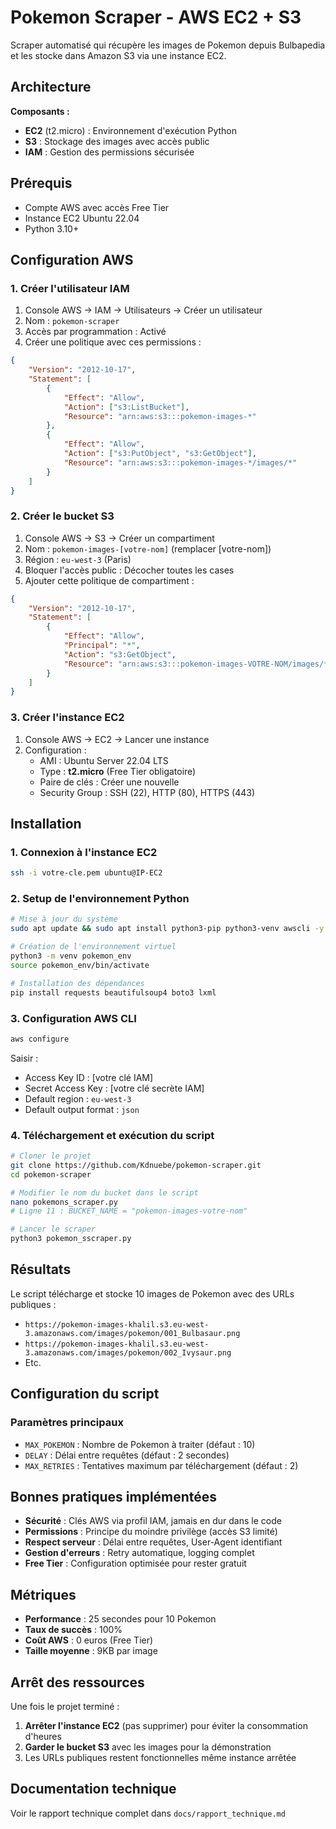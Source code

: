 # Pokemon Scraper - AWS EC2 + S3

Scraper automatisé qui récupère les images de Pokemon depuis Bulbapedia et les stocke dans Amazon S3 via une instance EC2.

## Architecture

**Composants :**
- **EC2** (t2.micro) : Environnement d'exécution Python
- **S3** : Stockage des images avec accès public  
- **IAM** : Gestion des permissions sécurisée

## Prérequis

- Compte AWS avec accès Free Tier
- Instance EC2 Ubuntu 22.04
- Python 3.10+

## Configuration AWS

### 1. Créer l'utilisateur IAM

1. Console AWS → IAM → Utilisateurs → Créer un utilisateur
2. Nom : `pokemon-scraper`
3. Accès par programmation : Activé
4. Créer une politique avec ces permissions :

```json
{
    "Version": "2012-10-17",
    "Statement": [
        {
            "Effect": "Allow",
            "Action": ["s3:ListBucket"],
            "Resource": "arn:aws:s3:::pokemon-images-*"
        },
        {
            "Effect": "Allow",
            "Action": ["s3:PutObject", "s3:GetObject"],
            "Resource": "arn:aws:s3:::pokemon-images-*/images/*"
        }
    ]
}
```

### 2. Créer le bucket S3

1. Console AWS → S3 → Créer un compartiment
2. Nom : `pokemon-images-[votre-nom]` (remplacer [votre-nom])
3. Région : `eu-west-3` (Paris)
4. Bloquer l'accès public : Décocher toutes les cases
5. Ajouter cette politique de compartiment :

```json
{
    "Version": "2012-10-17",
    "Statement": [
        {
            "Effect": "Allow",
            "Principal": "*",
            "Action": "s3:GetObject",
            "Resource": "arn:aws:s3:::pokemon-images-VOTRE-NOM/images/*"
        }
    ]
}
```

### 3. Créer l'instance EC2

1. Console AWS → EC2 → Lancer une instance
2. Configuration :
   - AMI : Ubuntu Server 22.04 LTS
   - Type : **t2.micro** (Free Tier obligatoire)
   - Paire de clés : Créer une nouvelle
   - Security Group : SSH (22), HTTP (80), HTTPS (443)

## Installation

### 1. Connexion à l'instance EC2

```bash
ssh -i votre-cle.pem ubuntu@IP-EC2
```

### 2. Setup de l'environnement Python

```bash
# Mise à jour du système
sudo apt update && sudo apt install python3-pip python3-venv awscli -y

# Création de l'environnement virtuel
python3 -m venv pokemon_env
source pokemon_env/bin/activate

# Installation des dépendances
pip install requests beautifulsoup4 boto3 lxml
```

### 3. Configuration AWS CLI

```bash
aws configure
```

Saisir :
- Access Key ID : [votre clé IAM]
- Secret Access Key : [votre clé secrète IAM]
- Default region : `eu-west-3`
- Default output format : `json`

### 4. Téléchargement et exécution du script

```bash
# Cloner le projet
git clone https://github.com/Kdnuebe/pokemon-scraper.git
cd pokemon-scraper

# Modifier le nom du bucket dans le script
nano pokemons_scraper.py
# Ligne 11 : BUCKET_NAME = "pokemon-images-votre-nom"

# Lancer le scraper
python3 pokemon_sscraper.py
```

## Résultats

Le script télécharge et stocke 10 images de Pokemon avec des URLs publiques :
- `https://pokemon-images-khalil.s3.eu-west-3.amazonaws.com/images/pokemon/001_Bulbasaur.png`
- `https://pokemon-images-khalil.s3.eu-west-3.amazonaws.com/images/pokemon/002_Ivysaur.png`
- Etc.

## Configuration du script

### Paramètres principaux
- `MAX_POKEMON` : Nombre de Pokemon à traiter (défaut : 10)
- `DELAY` : Délai entre requêtes (défaut : 2 secondes)
- `MAX_RETRIES` : Tentatives maximum par téléchargement (défaut : 2)

## Bonnes pratiques implémentées

- **Sécurité** : Clés AWS via profil IAM, jamais en dur dans le code
- **Permissions** : Principe du moindre privilège (accès S3 limité)
- **Respect serveur** : Délai entre requêtes, User-Agent identifiant
- **Gestion d'erreurs** : Retry automatique, logging complet
- **Free Tier** : Configuration optimisée pour rester gratuit

## Métriques

- **Performance** : 25 secondes pour 10 Pokemon
- **Taux de succès** : 100%
- **Coût AWS** : 0 euros (Free Tier)
- **Taille moyenne** : 9KB par image

## Arrêt des ressources

Une fois le projet terminé :

1. **Arrêter l'instance EC2** (pas supprimer) pour éviter la consommation d'heures
2. **Garder le bucket S3** avec les images pour la démonstration
3. Les URLs publiques restent fonctionnelles même instance arrêtée

## Documentation technique

Voir le rapport technique complet dans `docs/rapport_technique.md`
